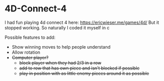 # 4D-Connect-4
I had fun playing 4d connect 4 here: https://ericwieser.me/games/4d/
But it stopped working.
So naturally I coded it myself in c

Possible features to add:
 - Show winning moves to help people understand
 - Allow rotation
 - ~~Computer player?~~
    - ~~block player when they had 2/3 in a row~~
    - ~~add to row that has own piece and isn't blocked if possible~~
    - ~~play in position with as little enemy pieces around it as possible~~
